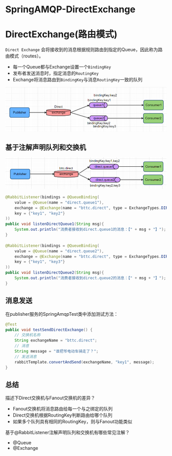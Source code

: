# SpringAMQP-DirectExchange
# DirectExchange(路由模式)

`Direct Exchange` 会将接收到的消息根据规则路由到指定的Queue，因此称为路由模式（routes）。

- 每一个Queue都与Exchange设置一个`BindingKey`
- 发布者发送消息时，指定消息的`RoutingKey`
- Exchange将消息路由到`BindingKey`与消息`RoutingKey`一致的队列

![image-20220211211109325](https://github.com/BlackMe2327/cloudimages27/blob/main/img/image-20220211211109325.png?raw=true)

## 基于注解声明队列和交换机

![image-20220211211130113](https://github.com/BlackMe2327/cloudimages27/blob/main/img/image-20220211211130113.png?raw=true)

```java
@RabbitListener(bindings = @QueueBinding(
    value = @Queue(name = "direct.queue1"),
    exchange = @Exchange(name = "bttc.direct", type = ExchangeTypes.DIRECT),
    key = {"key1", "key2"}
))
public void listenDirectQueue1(String msg){
    System.out.println("消费者接收到direct.queue1的消息：【" + msg + "】");
}

@RabbitListener(bindings = @QueueBinding(
    value = @Queue(name = "direct.queue2"),
    exchange = @Exchange(name = "bttc.direct", type = ExchangeTypes.DIRECT),
    key = {"key1", "key3"}
))
public void listenDirectQueue2(String msg){
    System.out.println("消费者接收到direct.queue2的消息：【" + msg + "】");
}
```

## 消息发送

在publisher服务的SpringAmqpTest类中添加测试方法：

```java
@Test
public void testSendDirectExchange() {
    // 交换机名称
    String exchangeName = "bttc.direct";
    // 消息
    String message = "谁把爷电动车骑走了？";
    // 发送消息
    rabbitTemplate.convertAndSend(exchangeName, "key1", message);
}
```

## 总结

描述下Direct交换机与Fanout交换机的差异？

- Fanout交换机将消息路由给每一个与之绑定的队列
- Direct交换机根据RoutingKey判断路由给哪个队列
- 如果多个队列具有相同的RoutingKey，则与Fanout功能类似

基于@RabbitListener注解声明队列和交换机有哪些常见注解？

- @Queue
- @Exchange

